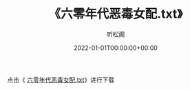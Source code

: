 ﻿---
title:  《六零年代恶毒女配.txt》
date:   2022-01-01T00:00:00+00:00
author: 听松阁
layout: post
permalink: /六零年代恶毒女配/
categories: 小说
tags: [小说]
---

点击《 [六零年代恶毒女配.txt](http://img.660000.xyz/bookstukust/book/bntxt/10/六零年代恶毒女配.txt)》进行下载